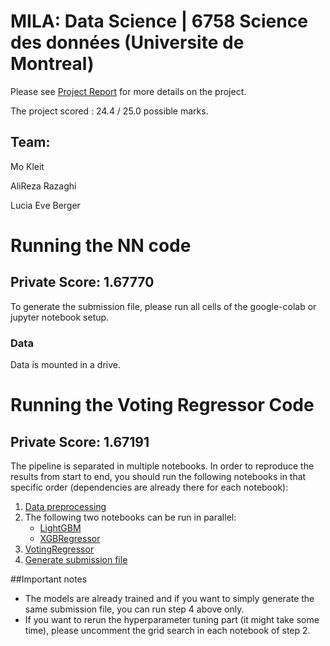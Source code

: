 # MILA: Data Science | 6758 Science des données (Universite de Montreal) 

Please see [Project Report](https://github.com/luciaeveberger/data_science_final_project/blob/main/Project_Report.pdf) for more details on the project.

The project scored : 24.4 / 25.0 possible marks.

## Team: 
Mo Kleit

AliReza Razaghi

Lucia Eve Berger

# Running the NN code
## Private Score: 1.67770
To generate the submission file, please run all cells of the google-colab or jupyter notebook setup. 

### Data
Data is mounted in a drive. 

# Running the Voting Regressor Code
## Private Score: 1.67191
The pipeline is separated in multiple notebooks.
In order to reproduce the results from start to end, you should
run the following notebooks in that specific order (dependencies are already there for each notebook):
1. [Data preprocessing](https://www.kaggle.com/mokleit/data-exploration-ii)
2. The following two notebooks can be run in parallel:
    * [LightGBM](https://www.kaggle.com/mokleit/lgbm-training)
    * [XGBRegressor](https://www.kaggle.com/mokleit/xgbregressor-training)
3. [VotingRegressor](https://www.kaggle.com/mokleit/voting-training)
4. [Generate submission file](https://www.kaggle.com/mokleit/predict)

##Important notes
* The models are already trained and if you want to simply generate the same submission file, you can run
step 4 above only.
* If you want to rerun the hyperparameter tuning part (it might take some time), please uncomment
the grid search in each notebook of step 2.
